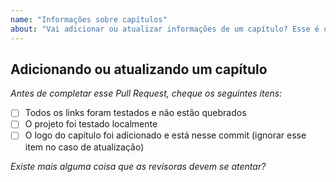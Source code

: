 ```yaml
---
name: "Informações sobre capítulos"
about: "Vai adicionar ou atualizar informações de um capítulo? Esse é o lugar!"
---
```


## Adicionando ou atualizando um capítulo

*Antes de completar esse Pull Request, cheque os seguintes itens:*
- [ ] Todos os links foram testados e não estão quebrados
- [ ] O projeto foi testado localmente
- [ ] O logo do capítulo foi adicionado e está nesse commit (ignorar esse item
no caso de atualização)

*Existe mais alguma coisa que as revisoras devem se atentar?*

